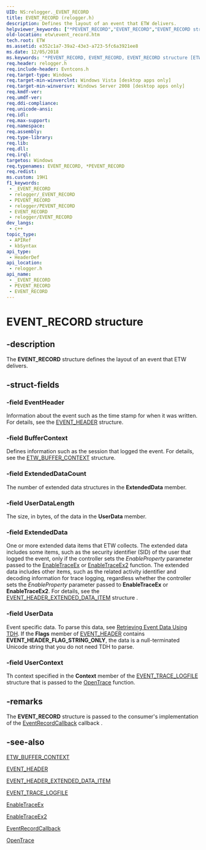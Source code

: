 ```yaml
---
UID: NS:relogger._EVENT_RECORD
title: EVENT_RECORD (relogger.h)
description: Defines the layout of an event that ETW delivers.
helpviewer_keywords: ["*PEVENT_RECORD","EVENT_RECORD","EVENT_RECORD structure [ETW]","PCEVENT_RECORD","PEVENT_RECORD","PEVENT_RECORD structure pointer [ETW]","_EVENT_RECORD","base.event_record","etw.event_record","relogger/EVENT_RECORD","relogger/PEVENT_RECORD"]
old-location: etw\event_record.htm
tech.root: ETW
ms.assetid: e352c1a7-39a2-43e3-a723-5fc6a3921ee8
ms.date: 12/05/2018
ms.keywords: '*PEVENT_RECORD, EVENT_RECORD, EVENT_RECORD structure [ETW], PCEVENT_RECORD, PEVENT_RECORD, PEVENT_RECORD structure pointer [ETW], _EVENT_RECORD, base.event_record, etw.event_record, relogger/EVENT_RECORD, relogger/PEVENT_RECORD'
req.header: relogger.h
req.include-header: Evntcons.h
req.target-type: Windows
req.target-min-winverclnt: Windows Vista [desktop apps only]
req.target-min-winversvr: Windows Server 2008 [desktop apps only]
req.kmdf-ver: 
req.umdf-ver: 
req.ddi-compliance: 
req.unicode-ansi: 
req.idl: 
req.max-support: 
req.namespace: 
req.assembly: 
req.type-library: 
req.lib: 
req.dll: 
req.irql: 
targetos: Windows
req.typenames: EVENT_RECORD, *PEVENT_RECORD
req.redist: 
ms.custom: 19H1
f1_keywords:
 - _EVENT_RECORD
 - relogger/_EVENT_RECORD
 - PEVENT_RECORD
 - relogger/PEVENT_RECORD
 - EVENT_RECORD
 - relogger/EVENT_RECORD
dev_langs:
 - c++
topic_type:
 - APIRef
 - kbSyntax
api_type:
 - HeaderDef
api_location:
 - relogger.h
api_name:
 - _EVENT_RECORD
 - PEVENT_RECORD
 - EVENT_RECORD
---
```


# EVENT_RECORD structure


## -description

The <b>EVENT_RECORD</b> structure defines the layout of an event that ETW delivers.

## -struct-fields

### -field EventHeader

Information about the event such as the time stamp for when it was written. For details, see the <a href="/windows/desktop/api/evntcons/ns-evntcons-event_header">EVENT_HEADER</a> structure.

### -field BufferContext

Defines information such as the session that logged the event. For details, see the <a href="/windows/desktop/api/relogger/ns-relogger-etw_buffer_context">ETW_BUFFER_CONTEXT</a> structure.

### -field ExtendedDataCount

The number of extended data structures in the <b>ExtendedData</b> member.

### -field UserDataLength

The size, in bytes, of the data in the <b>UserData</b> member.

### -field ExtendedData

One or more extended data items that ETW collects.  The extended data includes some items, such as the security identifier (SID) of the user that logged the event, only if the controller sets the <i>EnableProperty</i> parameter passed to the <a href="/windows/desktop/ETW/enabletraceex-func">EnableTraceEx</a> or <a href="/windows/desktop/ETW/enabletraceex2">EnableTraceEx2</a> function. The extended data includes other items, such as the related activity identifier and decoding information for trace logging, regardless whether the controller sets the <i>EnableProperty</i> parameter passed to  <b>EnableTraceEx</b> or <b>EnableTraceEx2</b>.  For details, see the <a href="/windows/desktop/api/evntcons/ns-evntcons-event_header_extended_data_item">EVENT_HEADER_EXTENDED_DATA_ITEM</a> structure .

### -field UserData

Event specific data. To parse this data, see <a href="/windows/desktop/ETW/retrieving-event-data-using-tdh">Retrieving Event Data Using TDH</a>. If the <b>Flags</b> member of <a href="/windows/desktop/api/evntcons/ns-evntcons-event_header">EVENT_HEADER</a> contains  <b>EVENT_HEADER_FLAG_STRING_ONLY</b>, the data is a null-terminated Unicode string that you do not need TDH to parse.

### -field UserContext

Th context specified in the <b>Context</b> member of the <a href="/windows/desktop/ETW/event-trace-logfile">EVENT_TRACE_LOGFILE</a> structure that is passed to the <a href="/windows/desktop/ETW/opentrace">OpenTrace</a> function.

## -remarks

The <b>EVENT_RECORD</b> structure is passed to the consumer's implementation of the <a href="/windows/desktop/ETW/eventrecordcallback">EventRecordCallback</a> callback .

## -see-also

<a href="/windows/desktop/api/relogger/ns-relogger-etw_buffer_context">ETW_BUFFER_CONTEXT</a>



<a href="/windows/desktop/api/evntcons/ns-evntcons-event_header">EVENT_HEADER</a>



<a href="/windows/desktop/api/evntcons/ns-evntcons-event_header_extended_data_item">EVENT_HEADER_EXTENDED_DATA_ITEM</a>



<a href="/windows/desktop/ETW/event-trace-logfile">EVENT_TRACE_LOGFILE</a>



<a href="/windows/desktop/ETW/enabletraceex-func">EnableTraceEx</a>



<a href="/windows/desktop/ETW/enabletraceex2">EnableTraceEx2</a>



<a href="/windows/desktop/ETW/eventrecordcallback">EventRecordCallback</a>



<a href="/windows/desktop/ETW/opentrace">OpenTrace</a>


